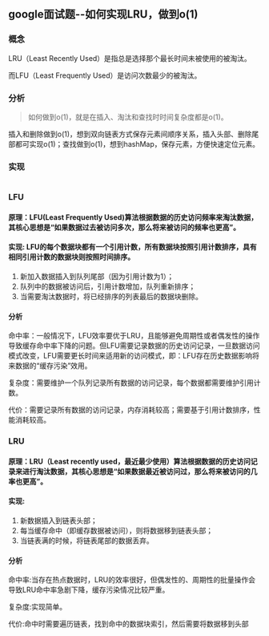 
## google面试题--如何实现LRU，做到o(1)

### 概念
LRU（Least Recently Used）是指总是选择那个最长时间未被使用的被淘汰。

而LFU（Least Frequently Used）是访问次数最少的被淘汰。

### 分析
> 如何做到o(1)，就是在插入、淘汰和查找时时间复杂度都是o(1)。

插入和删除做到o(1)，想到双向链表方式保存元素间顺序关系，插入头部、删除尾部都可实现o(1)；查找做到o(1)，想到hashMap，保存元素，方便快速定位元素。

### 实现

```java

```



### LFU

#### 原理：LFU(Least Frequently Used)算法根据数据的历史访问频率来淘汰数据，其核心思想是“如果数据过去被访问多次，那么将来被访问的频率也更高”。

#### 实现: LFU的每个数据块都有一个引用计数，所有数据块按照引用计数排序，具有相同引用计数的数据块则按照时间排序。
 
1. 新加入数据插入到队列尾部（因为引用计数为1）；
2. 队列中的数据被访问后，引用计数增加，队列重新排序；
3. 当需要淘汰数据时，将已经排序的列表最后的数据块删除。

#### 分析
      
命中率：一般情况下，LFU效率要优于LRU，且能够避免周期性或者偶发性的操作导致缓存命中率下降的问题。但LFU需要记录数据的历史访问记录，一旦数据访问模式改变，LFU需要更长时间来适用新的访问模式，即：LFU存在历史数据影响将来数据的“缓存污染”效用。
    
复杂度：需要维护一个队列记录所有数据的访问记录，每个数据都需要维护引用计数。
    
代价：需要记录所有数据的访问记录，内存消耗较高；需要基于引用计数排序，性能消耗较高。




### LRU

#### 原理：LRU（Least recently used，最近最少使用）算法根据数据的历史访问记录来进行淘汰数据，其核心思想是“如果数据最近被访问过，那么将来被访问的几率也更高”。

#### 实现:
1. 新数据插入到链表头部；
2. 每当缓存命中（即缓存数据被访问），则将数据移到链表头部；
3. 当链表满的时候，将链表尾部的数据丢弃。

#### 分析
命中率:当存在热点数据时，LRU的效率很好，但偶发性的、周期性的批量操作会导致LRU命中率急剧下降，缓存污染情况比较严重。

复杂度:实现简单。

代价:命中时需要遍历链表，找到命中的数据块索引，然后需要将数据移到头部

